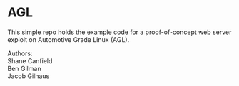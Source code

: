 # AGL

This simple repo holds the example code for a proof-of-concept web server exploit on Automotive Grade Linux (AGL). 

Authors:  
Shane Canfield  
Ben Gilman  
Jacob Gilhaus 
